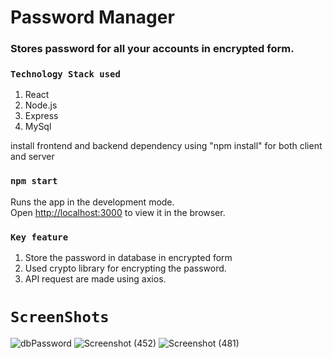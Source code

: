 # Password Manager

### Stores password for all your accounts in encrypted form.

### `Technology Stack used`
1. React
2. Node.js
3. Express
4. MySql

install frontend and backend dependency using "npm install" for both client and server

### `npm start`
Runs the app in the development mode.\
Open [http://localhost:3000](http://localhost:3000) to view it in the browser.

### `Key feature`
1. Store the password in database in encrypted form <br>
2. Used crypto library for encrypting the password. <br>
3. API request are made using axios. <br>

# `ScreenShots`
![dbPassword](https://user-images.githubusercontent.com/31589202/116404494-4d223380-a84c-11eb-8b9c-f5789932b4a0.JPG)
![Screenshot (452)](https://user-images.githubusercontent.com/31589202/116404500-4e536080-a84c-11eb-87c5-08849f3971e8.png)
![Screenshot (481)](https://user-images.githubusercontent.com/31589202/116404501-4e536080-a84c-11eb-866a-5770062e7eb6.png)
